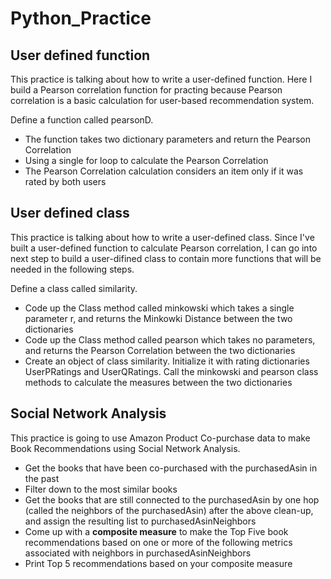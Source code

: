 # Python_Practice

## User defined function
This practice is talking about how to write a user-defined function. Here I build a Pearson correlation function for practing because Pearson correlation is a basic calculation for user-based recommendation system.

Define a function called pearsonD. 
* The function takes two dictionary parameters and return the Pearson Correlation
* Using a single for loop to calculate the Pearson Correlation
* The Pearson Correlation calculation considers an item only if it was rated by both users


## User defined class
This practice is talking about how to write a user-defined class. Since I've built a user-defined function to calculate Pearson correlation, I can go into next step to build a user-difined class to contain more functions that will be needed in the following steps.

Define a class called similarity.
* Code up the Class method called minkowski which takes a single parameter r, and returns the Minkowki Distance between the two dictionaries
* Code up the Class method called pearson which takes no parameters, and returns the Pearson Correlation between the two dictionaries
* Create an object of class similarity. Initialize it with rating dictionaries UserPRatings and UserQRatings. Call the minkowski and pearson class methods to calculate the measures between the two dictionaries


## Social Network Analysis
This practice is going to use Amazon Product Co-purchase data to make Book Recommendations using Social Network Analysis.
* Get the books that have been co-purchased with the purchasedAsin in the past
* Filter down to the most similar books
* Get the books that are still connected to the purchasedAsin by one hop (called the neighbors of the purchasedAsin) after the above clean-up, and assign the resulting list to purchasedAsinNeighbors
* Come up with a **composite measure** to make the Top Five book recommendations based on one or more of the following metrics associated with neighbors in purchasedAsinNeighbors
* Print Top 5 recommendations based on your composite measure
